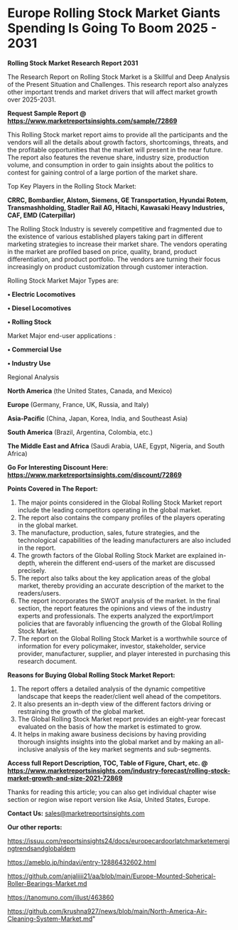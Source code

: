  # Europe Rolling Stock Market Giants Spending Is Going To Boom 2025 - 2031

<strong>Rolling Stock Market Research Report 2031</strong>

The Research Report on Rolling Stock Market is a Skillful and Deep Analysis of the Present Situation and Challenges. This research report also analyzes other important trends and market drivers that will affect market growth over 2025-2031.

<strong>Request Sample Report @ <a href=https://www.marketreportsinsights.com/sample/72869>https://www.marketreportsinsights.com/sample/72869</a></strong>

This Rolling Stock market report aims to provide all the participants and the vendors will all the details about growth factors, shortcomings, threats, and the profitable opportunities that the market will present in the near future. The report also features the revenue share, industry size, production volume, and consumption in order to gain insights about the politics to contest for gaining control of a large portion of the market share.

Top Key Players in the Rolling Stock Market:

<strong>CRRC, Bombardier, Alstom, Siemens, GE Transportation, Hyundai Rotem, Transmashholding, Stadler Rail AG, Hitachi, Kawasaki Heavy Industries, CAF, EMD (Caterpillar)</strong>

The Rolling Stock Industry is severely competitive and fragmented due to the existence of various established players taking part in different marketing strategies to increase their market share. The vendors operating in the market are profiled based on price, quality, brand, product differentiation, and product portfolio. The vendors are turning their focus increasingly on product customization through customer interaction.

Rolling Stock Market Major Types are:

<strong>• Electric Locomotives

• Diesel Locomotives

• Rolling Stock</strong>

Market Major end-user applications :

<strong>• Commercial Use

• Industry Use</strong>

Regional Analysis

</u><strong><b>North America</b></strong> (the United States, Canada, and Mexico)

<strong><b>Europe </b></strong>(Germany, France, UK, Russia, and Italy)

<strong><b>Asia-Pacific</b></strong> (China, Japan, Korea, India, and Southeast Asia)

<strong><b>South America</b></strong> (Brazil, Argentina, Colombia, etc.)

<strong><b>The Middle East and Africa</b></strong> (Saudi Arabia, UAE, Egypt, Nigeria, and South Africa)

<strong>Go For Interesting Discount Here: <a href=https://www.marketreportsinsights.com/discount/72869>https://www.marketreportsinsights.com/discount/72869</a></strong>

<strong>Points Covered in The Report:</strong>
<ol>
  <li>The major points considered in the Global Rolling Stock Market report include the leading competitors operating in the global market.</li>
  <li>The report also contains the company profiles of the players operating in the global market.</li>
  <li>The manufacture, production, sales, future strategies, and the technological capabilities of the leading manufacturers are also included in the report.</li>
  <li>The growth factors of the Global Rolling Stock Market are explained in-depth, wherein the different end-users of the market are discussed precisely.</li>
  <li>The report also talks about the key application areas of the global market, thereby providing an accurate description of the market to the readers/users.</li>
  <li>The report incorporates the SWOT analysis of the market. In the final section, the report features the opinions and views of the industry experts and professionals. The experts analyzed the export/import policies that are favorably influencing the growth of the Global Rolling Stock Market.</li>
  <li>The report on the Global Rolling Stock Market is a worthwhile source of information for every policymaker, investor, stakeholder, service provider, manufacturer, supplier, and player interested in purchasing this research document.</li>
</ol>
<strong>Reasons for Buying Global Rolling Stock Market Report:</strong>

<ol>
  <li>The report offers a detailed analysis of the dynamic competitive landscape that keeps the reader/client well ahead of the competitors.</li>
  <li>It also presents an in-depth view of the different factors driving or restraining the growth of the global market.</li>
  <li>The Global Rolling Stock Market report provides an eight-year forecast evaluated on the basis of how the market is estimated to grow.</li>
  <li>It helps in making aware business decisions by having providing thorough insights insights into the global market and by making an all-inclusive analysis of the key market segments and sub-segments.</li>
</ol>
<strong>Access full Report Description, TOC, Table of Figure, Chart, etc. @ <a href=https://www.marketreportsinsights.com/industry-forecast/rolling-stock-market-growth-and-size-2021-72869>https://www.marketreportsinsights.com/industry-forecast/rolling-stock-market-growth-and-size-2021-72869</a></strong>


Thanks for reading this article; you can also get individual chapter wise section or region wise report version like Asia, United States, Europe.

<strong>Contact Us:</strong>
sales@marketreportsinsights.com

<strong>Our other reports:</strong>

<a href=https://issuu.com/reportsinsights24/docs/europecardoorlatchmarketemergingtrendsandglobaldem>https://issuu.com/reportsinsights24/docs/europecardoorlatchmarketemergingtrendsandglobaldem</a>

<a href=https://ameblo.jp/hindavi/entry-12886432602.html>https://ameblo.jp/hindavi/entry-12886432602.html</a>

<a href=https://github.com/anjaliiii21/aa/blob/main/Europe-Mounted-Spherical-Roller-Bearings-Market.md>https://github.com/anjaliiii21/aa/blob/main/Europe-Mounted-Spherical-Roller-Bearings-Market.md</a>

<a href=https://tanomuno.com/illust/463860>https://tanomuno.com/illust/463860</a>

<a href=https://github.com/krushna927/news/blob/main/North-America-Air-Cleaning-System-Market.md>https://github.com/krushna927/news/blob/main/North-America-Air-Cleaning-System-Market.md</a>"
